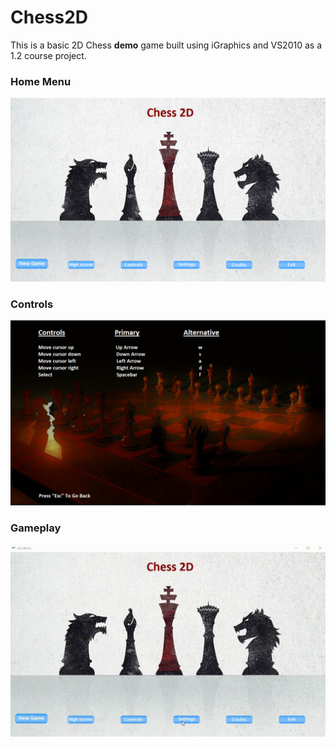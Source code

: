 # Chess2D

This is a basic 2D Chess **demo** game built using iGraphics and VS2010 as a 1.2 course project.

### **Home Menu**
![Home Menu](assets/home.png)

### **Controls**
![Controls](assets/controls.png)

### **Gameplay**
![Gameplay](assets/gameplay.gif)
